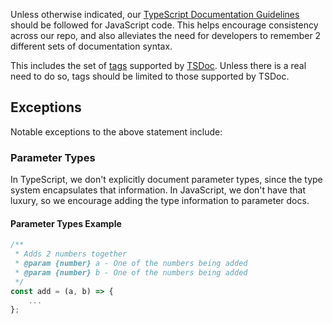 Unless otherwise indicated, our [TypeScript Documentation Guidelines](https://github.com/microsoft/FluidFramework/wiki/Documenting-TypeScript) should be followed for JavaScript code.
This helps encourage consistency across our repo, and also alleviates the need for developers to remember 2 different sets of documentation syntax.

This includes the set of [tags](https://github.com/microsoft/FluidFramework/wiki/TSDoc-Guidelines/#tsdoc-tags) supported by [TSDoc](https://tsdoc.org/).
Unless there is a real need to do so, tags should be limited to those supported by TSDoc.

## Exceptions

Notable exceptions to the above statement include:

### Parameter Types

In TypeScript, we don't explicitly document parameter types, since the type system encapsulates that information.
In JavaScript, we don't have that luxury, so we encourage adding the type information to parameter docs.

#### Parameter Types Example

```javascript
/**
 * Adds 2 numbers together
 * @param {number} a - One of the numbers being added
 * @param {number} b - One of the numbers being added
 */
const add = (a, b) => {
    ...
};
```
